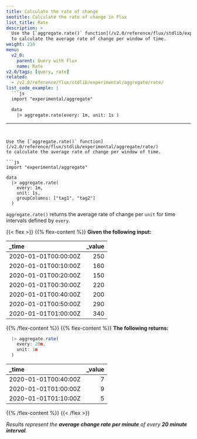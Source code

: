 ```yaml
---
title: Calculate the rate of change
seotitle: Calculate the rate of change in Flux
list_title: Rate
description: >
  Use the [`aggregate.rate()` function](/v2.0/reference/flux/stdlib/experimental/aggregate/rate/)
  to calculate the average rate of change per window of time.
weight: 210
menu:
  v2_0:
    parent: Query with Flux
    name: Rate
v2.0/tags: [query, rate]
related:
  - /v2.0/reference/flux/stdlib/experimental/aggregate/rate/
list_code_example: |
  ```js
  import "experimental/aggregate"

  data
    |> aggregate.rate(every: 1m, unit: 1s )
  ```
---
```


Use the [`aggregate.rate()` function](/v2.0/reference/flux/stdlib/experimental/aggregate/rate/)
to calculate the average rate of change per window of time.

```js
import "experimental/aggregate"

data
  |> aggregate.rate(
    every: 1m,
    unit: 1s,
    groupColumns: ["tag1", "tag2"]
  )
```

`aggregate.rate()` returns the average rate of change per `unit` for time intervals defined by `every`.

{{< flex >}}
{{% flex-content %}}
**Given the following input:**

| _time                | _value |
|:-----                | ------:|
| 2020-01-01T00:00:00Z | 250    |
| 2020-01-01T00:10:00Z | 160    |
| 2020-01-01T00:20:00Z | 150    |
| 2020-01-01T00:30:00Z | 220    |
| 2020-01-01T00:40:00Z | 200    |
| 2020-01-01T00:50:00Z | 290    |
| 2020-01-01T01:00:00Z | 340    |
{{% /flex-content %}}
{{% flex-content %}}
**The following returns:**

```js
  |> aggregate.rate(
    every: 20m,
    unit: 1m
  )
```

| _time                | _value |
|:-----                | ------:|
| 2020-01-01T00:40:00Z | 7      |
| 2020-01-01T01:00:00Z | 9      |
| 2020-01-01T01:10:00Z | 5      |
{{% /flex-content %}}
{{< /flex >}}

_Results represent the **average change rate per minute** of every **20 minute interval**._
